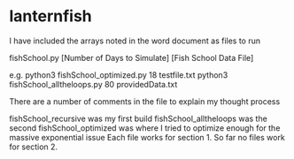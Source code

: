 # lanternfish
I have included the arrays noted in the word document as files to run

fishSchool.py [Number of Days to Simulate] [Fish School Data File]

e.g. 
python3 fishSchool_optimized.py 18 testfile.txt
python3 fishSchool_alltheloops.py 80 providedData.txt

There are a number of comments in the file to explain my thought process

fishSchool_recursive was my first build
fishSchool_alltheloops was the second
fishSchool_optimized was where I tried to optimize enough for the massive exponential issue
Each file works for section 1. So far no files work for section 2. 
